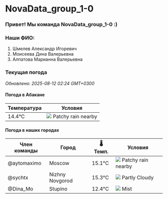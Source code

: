 # NovaData_group_1-0
### Привет! Мы команда NovaData_group_1-0 :)

### Наши ФИО:
1. Шмелев Александр Игоревич
2. Моисеева Дина Валерьевна
3. Алпатова Марианна Валерьевна

### Текущая погода
<!-- WEATHER:START -->
_Обновлено: 2025-08-12 02:24 GMT+0300_

#### Погода в Абакане

| Температура | Условия |
|-------------|----------|
| 14.4°C     | ![](https://cdn.weatherapi.com/weather/64x64/day/176.png) Patchy rain nearby |

#### Погода в наших городах

| Член команды  | Город               | 🌡️ Темп.  | Условия          |
|---------------|---------------------|-----------|--------------------|
| @aytomaximo    | Moscow              |   15.1°C | ![](https://cdn.weatherapi.com/weather/64x64/night/176.png) Patchy rain nearby |
| @sychtx        | Nizhny Novgorod     |   15.3°C | ![](https://cdn.weatherapi.com/weather/64x64/night/116.png) Partly Cloudy |
| @Dina_Mo       | Stupino             |   12.4°C | ![](https://cdn.weatherapi.com/weather/64x64/night/143.png) Mist         |

<!-- WEATHER:END -->
